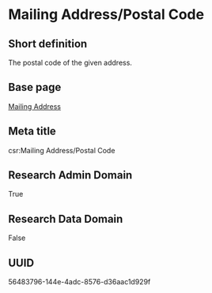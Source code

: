 # Mailing Address/Postal Code
## Short definition
The postal code of the given address.
## Base page
[Mailing Address](../../Objects/Mailing%20Address.md)
## Meta title
csr:Mailing Address/Postal Code
## Research Admin Domain
True
## Research Data Domain
False
## UUID
56483796-144e-4adc-8576-d36aac1d929f
